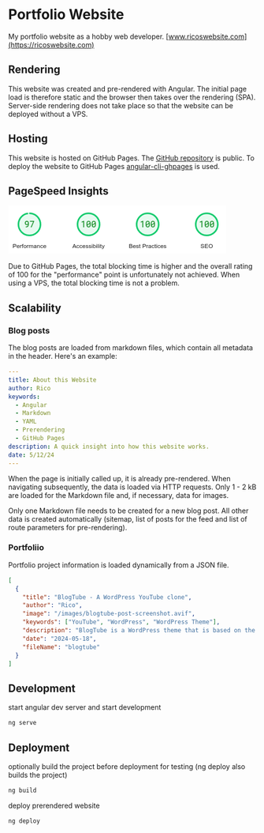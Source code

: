 # Portfolio Website

My portfolio website as a hobby web developer.
[www.ricoswebsite.com](https://ricoswebsite.com)

## Rendering

This website was created and pre-rendered with Angular.
The initial page load is therefore static and the browser then takes over the rendering (SPA).
Server-side rendering does not take place so that the website can be deployed without a VPS.

## Hosting

This website is hosted on GitHub Pages.
The [GitHub repository](https://github.com/KopfdesDaemons/ricoswebsite.com) is public.
To deploy the website to GitHub Pages [angular-cli-ghpages](https://github.com/angular-schule/angular-cli-ghpages) is used.

## PageSpeed Insights

![PageSpeed Insights](/public/images/pagespeed-english.png "PageSpeed Insights")

Due to GitHub Pages, the total blocking time is higher and the overall rating of 100 for the "performance" point is unfortunately not achieved. When using a VPS, the total blocking time is not a problem.

## Scalability

### Blog posts

The blog posts are loaded from markdown files, which contain all metadata in the header. Here's an example:

```yaml
---
title: About this Website
author: Rico
keywords:
  - Angular
  - Markdown
  - YAML
  - Prerendering
  - GitHub Pages
description: A quick insight into how this website works.
date: 5/12/24
---
```

When the page is initially called up, it is already pre-rendered. When navigating subsequently, the data is loaded via HTTP requests. Only 1 - 2 kB are loaded for the Markdown file and, if necessary, data for images.

Only one Markdown file needs to be created for a new blog post. All other data is created automatically (sitemap, list of posts for the feed and list of route parameters for pre-rendering).

### Portfoliio

Portfolio project information is loaded dynamically from a JSON file.

```json
[
  {
    "title": "BlogTube - A WordPress YouTube clone",
    "author": "Rico",
    "image": "/images/blogtube-post-screenshot.avif",
    "keywords": ["YouTube", "WordPress", "WordPress Theme"],
    "description": "BlogTube is a WordPress theme that is based on the design scheme of YouTube",
    "date": "2024-05-18",
    "fileName": "blogtube"
  }
]
```

## Development

start angular dev server and start development

```bash
ng serve
```

## Deployment

optionally build the project before deployment for testing (ng deploy also builds the project)

```bash
ng build
```

deploy prerendered website

```bash
ng deploy
```
